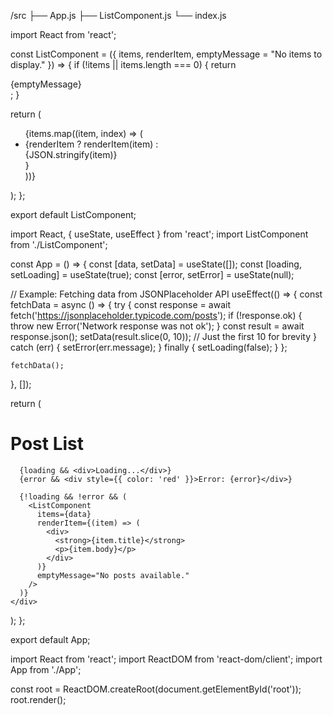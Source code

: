 /src
  ├── App.js
  ├── ListComponent.js
  └── index.js


import React from 'react';

const ListComponent = ({ items, renderItem, emptyMessage = "No items to display." }) => {
  if (!items || items.length === 0) {
    return <div>{emptyMessage}</div>;
  }

  return (
    <ul>
      {items.map((item, index) => (
        <li key={index}>
          {renderItem ? renderItem(item) : <div>{JSON.stringify(item)}</div>}
        </li>
      ))}
    </ul>
  );
};

export default ListComponent;

import React, { useState, useEffect } from 'react';
import ListComponent from './ListComponent';

const App = () => {
  const [data, setData] = useState([]);
  const [loading, setLoading] = useState(true);
  const [error, setError] = useState(null);

  // Example: Fetching data from JSONPlaceholder API
  useEffect(() => {
    const fetchData = async () => {
      try {
        const response = await fetch('https://jsonplaceholder.typicode.com/posts');
        if (!response.ok) {
          throw new Error('Network response was not ok');
        }
        const result = await response.json();
        setData(result.slice(0, 10)); // Just the first 10 for brevity
      } catch (err) {
        setError(err.message);
      } finally {
        setLoading(false);
      }
    };

    fetchData();
  }, []);

  return (
    <div>
      <h1>Post List</h1>

      {loading && <div>Loading...</div>}
      {error && <div style={{ color: 'red' }}>Error: {error}</div>}

      {!loading && !error && (
        <ListComponent
          items={data}
          renderItem={(item) => (
            <div>
              <strong>{item.title}</strong>
              <p>{item.body}</p>
            </div>
          )}
          emptyMessage="No posts available."
        />
      )}
    </div>
  );
};

export default App;


import React from 'react';
import ReactDOM from 'react-dom/client';
import App from './App';

const root = ReactDOM.createRoot(document.getElementById('root'));
root.render(<App />);

